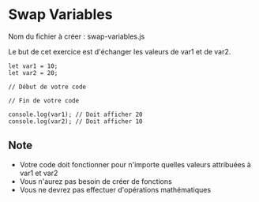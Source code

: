 # Swap Variables

Nom du fichier à créer : swap-variables.js

Le but de cet exercice est d'échanger les valeurs de var1 et de var2.

```
let var1 = 10;
let var2 = 20;

// Début de votre code

// Fin de votre code

console.log(var1); // Doit afficher 20
console.log(var2); // Doit afficher 10
```

## Note

- Votre code doit fonctionner pour n'importe quelles valeurs attribuées à var1 et var2
- Vous n'aurez pas besoin de créer de fonctions
- Vous ne devrez pas effectuer d'opérations mathématiques

